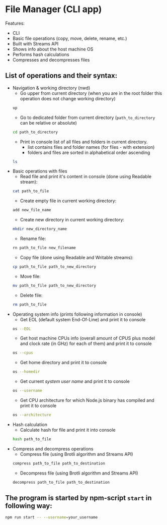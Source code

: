 # File Manager (CLI app)

Features:

- CLI
- Basic file operations (copy, move, delete, rename, etc.)
- Built with Streams API
- Shows info about the host machine OS
- Performs hash calculations
- Compresses and decompresses files


## List of operations and their syntax:
- Navigation & working directory (nwd)
    - Go upper from current directory (when you are in the root folder this operation does not change working directory)  
    ```bash
    up
    ```
    - Go to dedicated folder from current directory (`path_to_directory` can be relative or absolute)
    ```bash
    cd path_to_directory
    ```
    - Print in console list of all files and folders in current directory.
        - list contains files and folder names (for files - with extension)
        - folders and files are sorted in alphabetical order ascending
    ```bash
    ls
    ``` 
- Basic operations with files
    - Read file and print it's content in console (done using Readable stream): 
    ```bash
    cat path_to_file
    ```
    - Create empty file in current working directory: 
    ```bash
    add new_file_name
    ```
    - Create new directory in current working directory: 
    ```bash
    mkdir new_directory_name
    ```
    - Rename file: 
    ```bash
    rn path_to_file new_filename
    ```
    - Copy file (done using Readable and Writable streams): 
    ```bash
    cp path_to_file path_to_new_directory
    ```
    - Move file: 
    ```bash
    mv path_to_file path_to_new_directory
    ```
    - Delete file: 
    ```bash
    rm path_to_file
    ```
- Operating system info (prints following information in console)
    - Get EOL (default system End-Of-Line) and print it to console  
    ```bash
    os --EOL
    ```
    - Get host machine CPUs info (overall amount of CPUS plus model and clock rate (in GHz) for each of them) and print it to console  
    ```bash
    os --cpus
    ```
    - Get home directory and print it to console  
    ```bash
    os --homedir
    ```
    - Get current *system user name* and print it to console  
    ```bash
    os --username
    ```
    - Get CPU architecture for which Node.js binary has compiled and print it to console  
    ```bash
    os --architecture
    ```
- Hash calculation  
    - Calculate hash for file and print it into console  
    ```bash
    hash path_to_file
    ```
- Compress and decompress operations  
    - Compress file (using Brotli algorithm and Streams API)  
    ```bash
    compress path_to_file path_to_destination
    ```
    - Decompress file (using Brotli algorithm and Streams API)  
    ```bash
    decompress path_to_file path_to_destination
    ```  
## The program is started by npm-script `start` in following way:
```bash
npm run start -- --username=your_username
```
